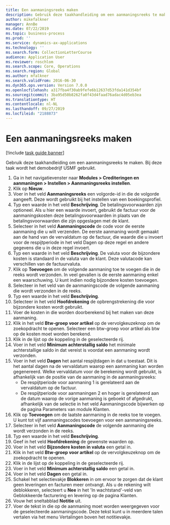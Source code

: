 ```yaml
---
title: Een aanmaningsreeks maken
description: Gebruik deze taakhandleiding om een aanmaningsreeks te maken.
author: mikefalkner
manager: AnnBe
ms.date: 07/22/2019
ms.topic: business-process
ms.prod: ''
ms.service: dynamics-ax-applications
ms.technology: ''
ms.search.form: CollectionLetterCourse
audience: Application User
ms.reviewer: roschlom
ms.search.scope: Core, Operations
ms.search.region: Global
ms.author: mfalkner
ms.search.validFrom: 2016-06-30
ms.dyn365.ops.version: Version 7.0.0
ms.openlocfilehash: a317fba4f30ab9fefe6b12637d53fda141d354bf
ms.sourcegitcommit: 3ba95d50b8262fa0f43d4faad76adac4d05eb3ea
ms.translationtype: HT
ms.contentlocale: nl-NL
ms.lasthandoff: 09/27/2019
ms.locfileid: "2188873"
---
```

# <a name="create-a-collection-letter-sequence"></a>Een aanmaningsreeks maken

[!include [task guide banner](../../includes/task-guide-banner.md)]

Gebruik deze taakhandleiding om een aanmaningsreeks te maken. Bij deze taak wordt het demobedrijf USMF gebruikt.

1. Ga in het navigatievenster naar **Modules > Crediteringen en aanmaningen > Instellen > Aanmaningsreeks instellen**.
2. Klik op **Nieuw**.
3. Voer in het veld **Aanmaningsreeks** een volgorde-id in die de volgorde aangeeft. Deze wordt gebruikt bij het instellen van een boekingsprofiel.
4. Typ een waarde in het veld **Beschrijving**.  De betalingsvoorwaarden zijn optioneel. Als u hier een waarde invoert, gebruikt de factuur voor de aanmaningskosten deze betalingsvoorwaarden in plaats van de betalingsvoorwaarden die zijn opgeslagen met de klant.  
5. Selecteer in het veld **Aanmaningscode** de code voor de eerste aanmaning die u wilt verzenden. De eerste aanmaning wordt gemaakt aan de hand van de vervaldatum op de factuur, die waarde die u invoert voor de respijtperiode in het veld Dagen op deze regel en andere gegevens die u in deze regel invoert.  
6. Typ een waarde in het veld **Beschrijving**. De valuta voor de bijzondere kosten is standaard in de valuta van de klant. Deze valutacode kan verschillen van de factuurvaluta.  
7. Klik op **Toevoegen** om de volgende aanmaning toe te voegen die in de reeks wordt verzonden. In veel gevallen is de eerste aanmaning enkel een waarschuwing. U kunt indien nodig bijzondere kosten toevoegen.  
8. Selecteer in het veld van de aanmaningscode de volgende aanmaning die wordt verzonden in de reeks.
9. Typ een waarde in het veld **Beschrijving**.
10. Selecteer in het veld **Hoofdrekening** de opbrengstrekening die voor bijzondere kosten wordt gebruikt.
11. Voer de kosten in die worden doorberekend bij het maken van deze aanmaning.
12. Klik in het veld **Btw-groep voor artikel** op de vervolgkeuzeknop om de zoekopdracht te openen. Selecteer een btw-groep voor artikel als btw op de kosten moet worden berekend.  
13. Klik in de lijst op de koppeling in de geselecteerde rij.
14. Voer in het veld **Minimum achterstallig saldo** het minimale achterstallige saldo in dat vereist is voordat een aanmaning wordt verzonden.
15. Voer in het veld **Dagen** het aantal respijtdagen in dat u toestaat. Dit is het aantal dagen na de vervaldatum waarop een aanmaning kan worden gegenereerd. Welke vervaldatum voor de berekening wordt gebruikt, is afhankelijk van de positie van de aanmaning in de aanmaningsreeks:
    - De respijtperiode voor aanmaning 1 is gerelateerd aan de vervaldatum op de factuur.
    - De respijtperiode voor aanmaningen 2 en hoger is gerelateerd aan de datum waarop de vorige aanmaning is geboekt of afgedrukt, afhankelijk van de selectie in het veld Aanmaningscode bijwerken op de pagina Parameters van module Klanten.  
16. Klik op **Toevoegen** om de laatste aanmaning in de reeks toe te voegen. U kunt tot vijf aanmaningscodes toevoegen voor een aanmaningsreeks.  
17. Selecteer in het veld **Aanmaningscode** de volgende aanmaning die wordt verzonden in de reeks.
18. Typ een waarde in het veld **Beschrijving**.
19. Geef in het veld **Hoofdrekening** de gewenste waarden op.
20. Voer in het veld **Bijzondere kosten in valuta** een getal in.
21. Klik in het veld **Btw-groep voor artikel** op de vervolgkeuzeknop om de zoekopdracht te openen.
22. Klik in de lijst op de koppeling in de geselecteerde rij.
23. Voer in het veld **Minimum achterstallig saldo** een getal in.
24. Voer in het veld **Dagen** een getal in.
25. Schakel het selectievakje **Blokkeren** in om ervoor te zorgen dat de klant geen leveringen en facturen meer ontvangt. Als u de rekening wilt deblokkeren, selecteert u **Nee** in het 'In wachtstand'-veld van Geblokkeerde facturering en levering op de pagina Klanten.  
26. Vouw het sneltabblad **Notitie** uit.
27. Voer de tekst in die op de aanmaning moet worden weergegeven voor de geselecteerde aanmaningscode. Deze tekst kunt u in meerdere talen vertalen via het menu Vertalingen boven het notitievakje.  


